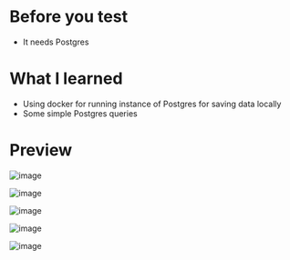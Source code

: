 # Before you test
- It needs Postgres

# What I learned
- Using docker for running instance of Postgres for saving data locally
- Some simple Postgres queries

# Preview
![image](https://user-images.githubusercontent.com/77925373/199551026-72ade529-57dd-45aa-8706-37cc8fefce25.png)

![image](https://user-images.githubusercontent.com/77925373/199551108-c63edfb2-fb33-4d0f-99a7-a2c215daebf4.png)

![image](https://user-images.githubusercontent.com/77925373/199551706-3a73c0e1-87d0-453b-a066-be26e60617c0.png)

![image](https://user-images.githubusercontent.com/77925373/199550766-5c807c75-70ac-4664-8192-dc5070280ce9.png)

![image](https://user-images.githubusercontent.com/77925373/199551332-54c051ff-0e74-4017-a1ea-060845657e56.png)

